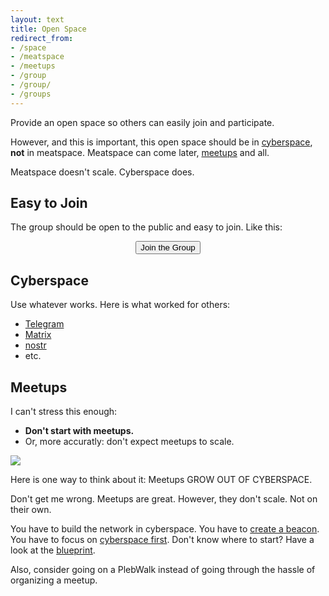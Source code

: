 ```yaml
---
layout: text 
title: Open Space
redirect_from: 
- /space
- /meatspace
- /meetups
- /group
- /group/
- /groups
---
```


Provide an open space so others can easily join and participate.

However, and this is important, this open space should be in
[cyberspace](#cyberspace), **not** in meatspace. Meatspace can come later,
[meetups](#meetups) and all.

Meatspace doesn't scale. Cyberspace does.

## Easy to Join

The group should be open to the public and easy to join. Like this:

<center>
    <a href="https://t.me/twentyonedotworld" target="_blank">
        <button type="button" class="btn btn-primary btn-large btn-custom">Join the Group</button>
    </a>
</center>

## Cyberspace

Use whatever works. Here is what worked for others:

- [Telegram](https://telegram.org/)
- [Matrix](https://element.io)
- [nostr](https://nostr-resources.com)
- etc.

## Meetups

I can't stress this enough:

- **Don't start with meetups.**
- Or, more accuratly: don't expect meetups to scale.

![](images/cyberspace.png)

Here is one way to think about it: Meetups GROW OUT OF CYBERSPACE.

Don't get me wrong. Meetups are great. However, they don't scale. Not on their own.

You have to build the network in cyberspace.
You have to [create a beacon](/beacon).
You have to focus on [cyberspace first](#cyberspace).
Don't know where to start? Have a look at the [blueprint](/blueprint).

Also, consider going on a PlebWalk instead of going through the hassle of organizing a meetup.
